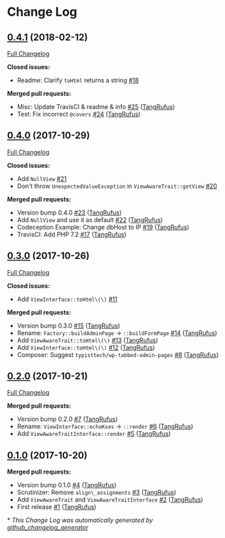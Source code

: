 # Change Log

## [0.4.1](https://github.com/TypistTech/wp-kses-view/tree/0.4.1) (2018-02-12)
[Full Changelog](https://github.com/TypistTech/wp-kses-view/compare/0.4.0...0.4.1)

**Closed issues:**

- Readme: Clarify `toHtml` returns a string [\#18](https://github.com/TypistTech/wp-kses-view/issues/18)

**Merged pull requests:**

- Misc: Update TravisCI & readme & info [\#25](https://github.com/TypistTech/wp-kses-view/pull/25) ([TangRufus](https://github.com/TangRufus))
- Test: Fix incorrect `@covers` [\#24](https://github.com/TypistTech/wp-kses-view/pull/24) ([TangRufus](https://github.com/TangRufus))

## [0.4.0](https://github.com/TypistTech/wp-kses-view/tree/0.4.0) (2017-10-29)
[Full Changelog](https://github.com/TypistTech/wp-kses-view/compare/0.3.0...0.4.0)

**Closed issues:**

- Add `NullView` [\#21](https://github.com/TypistTech/wp-kses-view/issues/21)
- Don't throw `UnexpectedValueException` in `ViewAwareTrait::getView` [\#20](https://github.com/TypistTech/wp-kses-view/issues/20)

**Merged pull requests:**

- Version bump 0.4.0 [\#23](https://github.com/TypistTech/wp-kses-view/pull/23) ([TangRufus](https://github.com/TangRufus))
- Add `NullView` and use it as default [\#22](https://github.com/TypistTech/wp-kses-view/pull/22) ([TangRufus](https://github.com/TangRufus))
- Codeception Example: Change dbHost to IP [\#19](https://github.com/TypistTech/wp-kses-view/pull/19) ([TangRufus](https://github.com/TangRufus))
- TravisCI: Add PHP 7.2 [\#17](https://github.com/TypistTech/wp-kses-view/pull/17) ([TangRufus](https://github.com/TangRufus))

## [0.3.0](https://github.com/TypistTech/wp-kses-view/tree/0.3.0) (2017-10-26)
[Full Changelog](https://github.com/TypistTech/wp-kses-view/compare/0.2.0...0.3.0)

**Closed issues:**

- Add `ViewInterface::toHtml\(\)` [\#11](https://github.com/TypistTech/wp-kses-view/issues/11)

**Merged pull requests:**

- Version bump 0.3.0 [\#15](https://github.com/TypistTech/wp-kses-view/pull/15) ([TangRufus](https://github.com/TangRufus))
- Rename: `Factory::buildAdminPage` -\> `::buildFormPage` [\#14](https://github.com/TypistTech/wp-kses-view/pull/14) ([TangRufus](https://github.com/TangRufus))
- Add `ViewAwareTrait::toHtml\(\)` [\#13](https://github.com/TypistTech/wp-kses-view/pull/13) ([TangRufus](https://github.com/TangRufus))
- Add `ViewInterface::toHtml\(\)` [\#12](https://github.com/TypistTech/wp-kses-view/pull/12) ([TangRufus](https://github.com/TangRufus))
- Composer: Suggest `typisttech/wp-tabbed-admin-pages` [\#8](https://github.com/TypistTech/wp-kses-view/pull/8) ([TangRufus](https://github.com/TangRufus))

## [0.2.0](https://github.com/TypistTech/wp-kses-view/tree/0.2.0) (2017-10-21)
[Full Changelog](https://github.com/TypistTech/wp-kses-view/compare/0.1.0...0.2.0)

**Merged pull requests:**

- Version bump 0.2.0 [\#7](https://github.com/TypistTech/wp-kses-view/pull/7) ([TangRufus](https://github.com/TangRufus))
- Rename: `ViewInterface::echoKses` -\> `::render` [\#6](https://github.com/TypistTech/wp-kses-view/pull/6) ([TangRufus](https://github.com/TangRufus))
- Add `ViewAwareTraitInterface::render` [\#5](https://github.com/TypistTech/wp-kses-view/pull/5) ([TangRufus](https://github.com/TangRufus))

## [0.1.0](https://github.com/TypistTech/wp-kses-view/tree/0.1.0) (2017-10-20)
**Merged pull requests:**

- Version bump 0.1.0 [\#4](https://github.com/TypistTech/wp-kses-view/pull/4) ([TangRufus](https://github.com/TangRufus))
- Scrutinizer: Remove `align\_assignments` [\#3](https://github.com/TypistTech/wp-kses-view/pull/3) ([TangRufus](https://github.com/TangRufus))
- Add `ViewAwareTrait` and `ViewAwareTraitInterface` [\#2](https://github.com/TypistTech/wp-kses-view/pull/2) ([TangRufus](https://github.com/TangRufus))
- First release [\#1](https://github.com/TypistTech/wp-kses-view/pull/1) ([TangRufus](https://github.com/TangRufus))



\* *This Change Log was automatically generated by [github_changelog_generator](https://github.com/skywinder/Github-Changelog-Generator)*